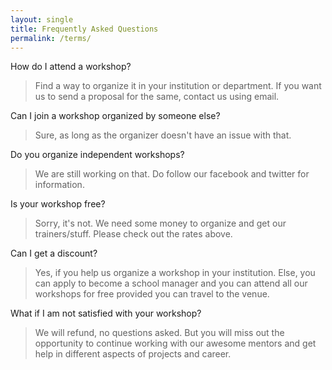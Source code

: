 ```yaml
---
layout: single
title: Frequently Asked Questions
permalink: /terms/
---
```


How do I attend a workshop?

> Find a way to organize it in your institution or department. If you want us to send a proposal for the same, contact us using email.

Can I join a workshop organized by someone else?

> Sure, as long as the organizer doesn't have an issue with that.

Do you organize independent workshops?

> We are still working on that. Do follow our facebook and twitter for information.

Is your workshop free?

> Sorry, it's not. We need some money to organize and get our trainers/stuff. Please check out the rates above.

Can I get a discount?

> Yes, if you help us organize a workshop in your institution. Else, you can apply to become a school manager and you can attend all our workshops for free provided you can travel to the venue.

What if I am not satisfied with your workshop?
> We will refund, no questions asked. But you will miss out the opportunity to continue working with our awesome mentors and get help in different aspects of projects and career.
